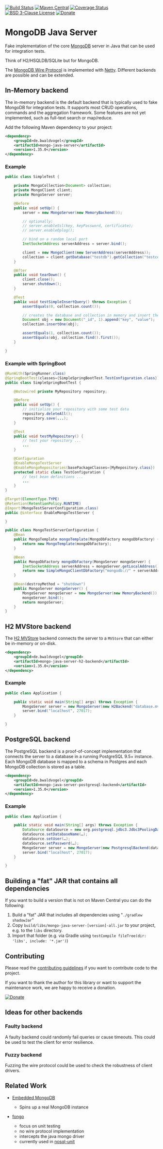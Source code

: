 [![Build Status](https://travis-ci.org/bwaldvogel/mongo-java-server.png?branch=master)](https://travis-ci.org/bwaldvogel/mongo-java-server)
[![Maven Central](https://maven-badges.herokuapp.com/maven-central/de.bwaldvogel/mongo-java-server/badge.svg)](http://maven-badges.herokuapp.com/maven-central/de.bwaldvogel/mongo-java-server)
[![Coverage Status](https://coveralls.io/repos/github/bwaldvogel/mongo-java-server/badge.svg?branch=master)](https://coveralls.io/github/bwaldvogel/mongo-java-server?branch=master)
[![BSD 3-Clause License](https://img.shields.io/github/license/bwaldvogel/mongo-java-server.svg)](https://opensource.org/licenses/BSD-3-Clause)
[![Donate](https://img.shields.io/badge/Donate-PayPal-green.svg)](https://www.paypal.me/BenediktWaldvogel)

# MongoDB Java Server #

Fake implementation of the core [MongoDB][mongodb] server in Java that can be used for integration tests.

Think of H2/HSQLDB/SQLite but for MongoDB.

The [MongoDB Wire Protocol][wire-protocol] is implemented with [Netty][netty].
Different backends are possible and can be extended.

## In-Memory backend ##

The in-memory backend is the default backend that is typically used to fake MongoDB for integration tests.
It supports most CRUD operations, commands and the aggregation framework.
Some features are not yet implemented, such as full-text search or map/reduce.

Add the following Maven dependency to your project:

```xml
<dependency>
    <groupId>de.bwaldvogel</groupId>
    <artifactId>mongo-java-server</artifactId>
    <version>1.35.0</version>
</dependency>
```

### Example ###

```java
public class SimpleTest {

    private MongoCollection<Document> collection;
    private MongoClient client;
    private MongoServer server;

    @Before
    public void setUp() {
        server = new MongoServer(new MemoryBackend());

        // optionally:
        // server.enableSsl(key, keyPassword, certificate);
        // server.enableOplog();

        // bind on a random local port
        InetSocketAddress serverAddress = server.bind();

        client = new MongoClient(new ServerAddress(serverAddress));
        collection = client.getDatabase("testdb").getCollection("testcollection");
    }

    @After
    public void tearDown() {
        client.close();
        server.shutdown();
    }

    @Test
    public void testSimpleInsertQuery() throws Exception {
        assertEquals(0, collection.count());

        // creates the database and collection in memory and insert the object
        Document obj = new Document("_id", 1).append("key", "value");
        collection.insertOne(obj);

        assertEquals(1, collection.count());
        assertEquals(obj, collection.find().first());
    }

}
```

### Example with SpringBoot ###

```java
@RunWith(SpringRunner.class)
@SpringBootTest(classes={SimpleSpringBootTest.TestConfiguration.class})
public class SimpleSpringBootTest {

    @Autowired private MyRepository repository;

    @Before
    public void setUp() {
        // initialize your repository with some test data
        repository.deleteAll();
        repository.save(...);
    }

    @Test
    public void testMyRepository() {
        // test your repository ...
        ...
    }

    @Configuration
    @EnableMongoTestServer
    @EnableMongoRepositories(basePackageClasses={MyRepository.class})
    protected static class TestConfiguration {
        // test bean definitions ...
        ...
    }
}

@Target(ElementType.TYPE)
@Retention(RetentionPolicy.RUNTIME)
@Import(MongoTestServerConfiguration.class)
public @interface EnableMongoTestServer {

}

public class MongoTestServerConfiguration {
	@Bean
	public MongoTemplate mongoTemplate(MongoDbFactory mongoDbFactory) {
		return new MongoTemplate(mongoDbFactory);
	}

	@Bean
	public MongoDbFactory mongoDbFactory(MongoServer mongoServer) {
		InetSocketAddress serverAddress = mongoServer.getLocalAddress();
		return new SimpleMongoClientDbFactory("mongodb://" + serverAddress.getHostName() + ":" + serverAddress.getPort() + "/test");
	}

	@Bean(destroyMethod = "shutdown")
	public MongoServer mongoServer() {
		MongoServer mongoServer = new MongoServer(new MemoryBackend());
		mongoServer.bind();
		return mongoServer;
	}
}
```

## H2 MVStore backend ##

The [H2 MVStore][h2-mvstore] backend connects the server to a `MVStore` that
can either be in-memory or on-disk.

```xml
<dependency>
    <groupId>de.bwaldvogel</groupId>
    <artifactId>mongo-java-server-h2-backend</artifactId>
    <version>1.35.0</version>
</dependency>
```

### Example ###

```java
public class Application {

    public static void main(String[] args) throws Exception {
        MongoServer server = new MongoServer(new H2Backend("database.mv"));
        server.bind("localhost", 27017);
    }

}
```

## PostgreSQL backend ##

The PostgreSQL backend is a proof-of-concept implementation that connects the server to a database in a running
PostgreSQL 9.5+ instance. Each MongoDB database is mapped to a schema in
Postgres and each MongoDB collection is stored as a table.

```xml
<dependency>
    <groupId>de.bwaldvogel</groupId>
    <artifactId>mongo-java-server-postgresql-backend</artifactId>
    <version>1.35.0</version>
</dependency>
```


### Example ###

```java
public class Application {

    public static void main(String[] args) throws Exception {
        DataSource dataSource = new org.postgresql.jdbc3.Jdbc3PoolingDataSource();
        dataSource.setDatabaseName(…);
        dataSource.setUser(…);
        dataSource.setPassword(…);
        MongoServer server = new MongoServer(new PostgresqlBackend(dataSource));
        server.bind("localhost", 27017);
    }

}
```
## Building a "fat" JAR that contains all dependencies ##

If you want to build a version that is not on Maven Central you can do the following:

1. Build a "fat" JAR that includes all dependencies using "`./gradlew shadowJar`"
2. Copy `build/libs/mongo-java-server-[version]-all.jar` to your project, e.g. to the `libs` directory.
3. Import that folder (e.g. via Gradle using `testCompile fileTree(dir: 'libs', include: '*.jar')`)

## Contributing ##

Please read the [contributing guidelines](CONTRIBUTING.md) if you want to contribute code to the project.

If you want to thank the author for this library or want to support the maintenance work, we are happy to receive a donation.

[![Donate](https://img.shields.io/badge/Donate-PayPal-green.svg)](https://www.paypal.me/BenediktWaldvogel)

## Ideas for other backends ##

### Faulty backend ###

A faulty backend could randomly fail queries or cause timeouts. This could be
used to test the client for error resilience.

### Fuzzy backend ###

Fuzzing the wire protocol could be used to check the robustness of client
drivers.

## Related Work ##

* [Embedded MongoDB][embedded-mongodb]
  * Spins up a real MongoDB instance

* [fongo][fongo]
  * focus on unit testing
  * no wire protocol implementation
  * intercepts the java mongo driver
  * currently used in [nosql-unit][nosql-unit]

[mongodb]: http://www.mongodb.org/
[wire-protocol]: https://docs.mongodb.org/manual/reference/mongodb-wire-protocol/
[netty]: http://netty.io/
[embedded-mongodb]: https://github.com/flapdoodle-oss/de.flapdoodle.embed.mongo
[fongo]: https://github.com/fakemongo/fongo
[nosql-unit]: https://github.com/lordofthejars/nosql-unit
[h2-mvstore]: http://www.h2database.com/html/mvstore.html
